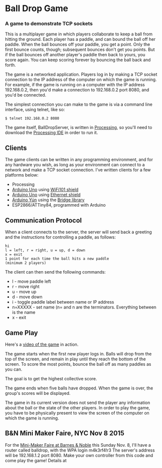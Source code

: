 # Ball Drop Game

### A game to demonstrate TCP sockets

This is a multiplayer game in which players collaborate to keep a ball from hitting the ground. Each player has a paddle, and can bound the ball off her paddle. When the ball bounces off your paddle, you get a point. Only the first bounce counts, though; subsequent bounces don't get you points. But if the ball bounces off another player's paddle then back to yours, you score again. You can keep scoring forever by bouncing the ball back and forth.

The game is a networked application. Players log in by making a TCP socket connection to the IP address of the computer on which the game is running. For example, if the game is running on a computer with the IP address 192.168.0.2, then you'd make a connection to 192.168.0.2 port 8080, and you'd be connected.

The simplest connection you can make to the game is via a command line interface, using telnet, like so:

```
$ telnet 192.168.0.2 8080
```
The game itself, BallDropServer, is written in [Processing](http://www.processing.org), so you'll need to download the [Processing IDE](https://processing.org/download/) in order to run it.

## Clients

The game clients can be written in any programming environment, and for any hardware you wish, as long as your environment can connect to a network and make a TCP socket connection. I've written clients for a few platforms below:
* Processing
* [Arduino Uno](https://www.arduino.cc/en/Main/ArduinoBoardUno) using [WiFi101 shield](https://www.arduino.cc/en/Main/ArduinoWiFiShield101)
* [Arduino Uno](https://www.arduino.cc/en/Main/ArduinoBoardUno) using [Ethernet shield](https://www.arduino.cc/en/Main/ArduinoEthernetShield)
* [Arduino Yún](https://www.arduino.cc/en/Main/ArduinoBoardYun) using the [Bridge library](https://www.arduino.cc/en/Reference/YunBridgeLibrary)
* ESP2866/ATTiny84, programmed with Arduino

## Communication Protocol

When a client connects to the server, the server will send back a greeting and the instructions for controlling a paddle, as follows:

```
hi
l = left, r = right, u = up, d = down
x = exit
1 point for each time the ball hits a new paddle
(minimum 2 players)
```

The client can then send the following commands:
* l - move paddle left
* r - move right
* u - move up
* d - move down
* i - toggle paddle label between name or IP address
* n=XXXXX - set name (n= and n are the terminators. Everything between is the name
* x - exit

## Game Play

Here's a [video of the game](video.mov) in action.

The game starts when the first new player logs in. Balls will drop from the top of the screen, and remain in play until they reach the bottom of the screen. To score the most points, bounce the ball off as many paddles as you can.

The goal is to get the highest collective score.

The game ends when five balls have dropped. When the game is over, the group's scores will be displayed.

The game in its current version does not send the player any information about the ball or the state of the other players. In order to play the game, you have to be physically present to view the screen of the computer on which the game is running.

## B&N Mini Maker Faire, NYC Nov 8 2015

For the [Mini-Maker Faire at Barnes & Noble](http://stores.barnesandnoble.com/store/2234?view) this Sunday Nov. 8, I'll have a router called balldrop, with the WPA login m4k3rf4!r3 The server's address will be 192.168.1.2 port 8080. Make your own controller from this code and come play the game!  Details at 
